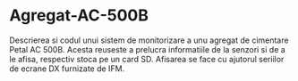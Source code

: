 # Agregat-AC-500B
  Descrierea si codul unui sistem de monitorizare a unu agregat de cimentare Petal AC 500B.
Acesta reuseste a prelucra informatiile de la senzori si de a le afisa, respectiv stoca pe un card SD.
Afisarea se face cu ajutorul seriilor de ecrane DX furnizate de IFM.
